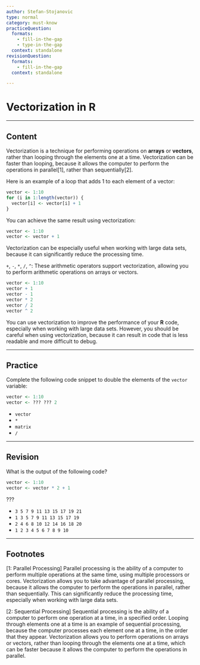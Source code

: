 ```yaml
---
author: Stefan-Stojanovic
type: normal
category: must-know
practiceQuestion:
  formats:
    - fill-in-the-gap
    - type-in-the-gap
  context: standalone
revisionQuestion:
  formats:
    - fill-in-the-gap
  context: standalone

---
```


# Vectorization in R

---

## Content

Vectorization is a technique for performing operations on **arrays** or **vectors**, rather than looping through the elements one at a time. Vectorization can be faster than looping, because it allows the computer to perform the operations in parallel[1], rather than sequentially[2].

Here is an example of a loop that adds 1 to each element of a vector:
```r
vector <- 1:10
for (i in 1:length(vector)) {
  vector[i] <- vector[i] + 1
}
```

You can achieve the same result using vectorization:
```r
vector <- 1:10
vector <- vector + 1
```

Vectorization can be especially useful when working with large data sets, because it can significantly reduce the processing time.

`+`, `-`, `*`, `/`, `^`: These arithmetic operators support vectorization, allowing you to perform arithmetic operations on arrays or vectors.
```r
vector <- 1:10
vector + 1
vector - 1
vector * 2
vector / 2
vector ^ 2
```


You can use vectorization to improve the performance of your **R** code, especially when working with large data sets. However, you should be careful when using vectorization, because it can result in code that is less readable and more difficult to debug.


---
## Practice

Complete the following code snippet to double the elements of the `vector` variable:

```r
vector <- 1:10
vector <- ??? ??? 2
```

- `vector`
- `*`
- `matrix`
- `/`

---
## Revision

What is the output of the following code?

```r
vector <- 1:10
vector <- vector * 2 + 1
```

???

- `3 5 7 9 11 13 15 17 19 21`
- `1 3 5 7 9 11 13 15 17 19`
- `2 4 6 8 10 12 14 16 18 20`
- `1 2 3 4 5 6 7 8 9 10`

---
## Footnotes

[1: Parallel Processing]
Parallel processing is the ability of a computer to perform multiple operations at the same time, using multiple processors or cores. Vectorization allows you to take advantage of parallel processing, because it allows the computer to perform the operations in parallel, rather than sequentially. This can significantly reduce the processing time, especially when working with large data sets.

[2: Sequential Processing]
Sequential processing is the ability of a computer to perform one operation at a time, in a specified order. Looping through elements one at a time is an example of sequential processing, because the computer processes each element one at a time, in the order that they appear. Vectorization allows you to perform operations on arrays or vectors, rather than looping through the elements one at a time, which can be faster because it allows the computer to perform the operations in parallel.